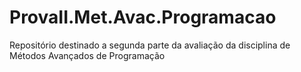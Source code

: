 # ProvaII.Met.Avac.Programacao
Repositório destinado a segunda parte da avaliação da disciplina de Métodos Avançados de Programação
